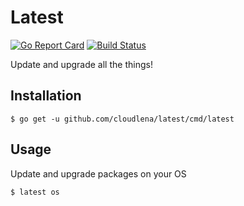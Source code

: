 # Latest

[![Go Report Card](https://goreportcard.com/badge/github.com/cloudlena/s3manager?style=flat-square)](https://goreportcard.com/report/github.com/cloudlena/s3manager)
[![Build Status](https://img.shields.io/endpoint.svg?url=https%3A%2F%2Factions-badge.atrox.dev%2Fcloudlena%2Flatest%2Fbadge&style=flat-square)](https://github.com/cloudlena/latest/actions)

Update and upgrade all the things!

## Installation

```shell
$ go get -u github.com/cloudlena/latest/cmd/latest
```

## Usage

Update and upgrade packages on your OS

```shell
$ latest os
```
